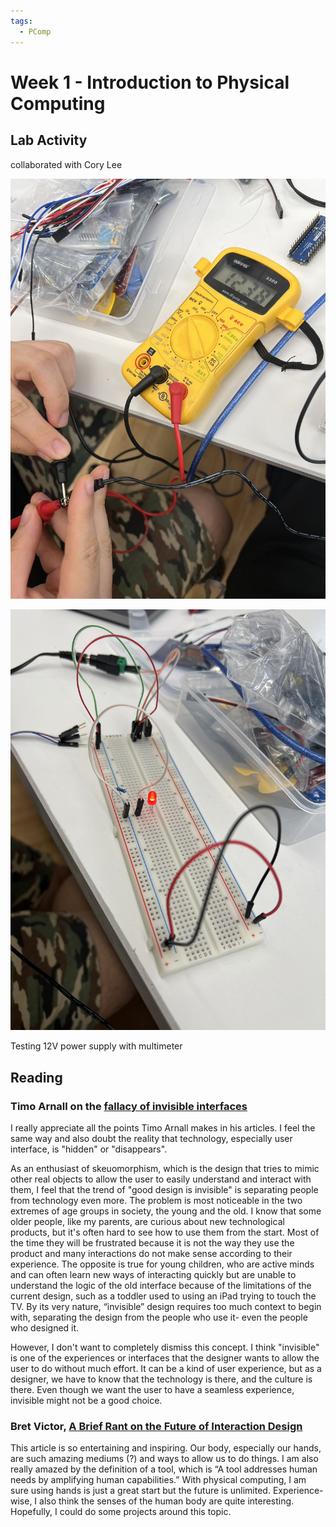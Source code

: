 ```yaml
---
tags:
  - PComp
---
```


# Week 1 - Introduction to Physical Computing

## Lab Activity

collaborated with Cory Lee

![Testing 12V power supply with multimeter!](../../_images/pcomp/week1/131694122532_.pic.jpg)

![testing](../../_images/pcomp/week1/101694122530_.pic.jpg)

Testing 12V power supply with multimeter

## Reading

### Timo Arnall on the [fallacy of invisible interfaces](http://www.elasticspace.com/2013/03/no-to-no-ui)

I really appreciate all the points Timo Arnall makes in his articles. I feel the same way and also doubt the reality that technology, especially user interface, is "hidden" or "disappears".

As an enthusiast of skeuomorphism, which is the design that tries to mimic other real objects to allow the user to easily understand and interact with them, I feel that the trend of "good design is invisible" is separating people from technology even more. The problem is most noticeable in the two extremes of age groups in society, the young and the old. I know that some older people, like my parents, are curious about new technological products, but it's often hard to see how to use them from the start. Most of the time they will be frustrated because it is not the way they use the product and many interactions do not make sense according to their experience. The opposite is true for young children, who are active minds and can often learn new ways of interacting quickly but are unable to understand the logic of the old interface because of the limitations of the current design, such as a toddler used to using an iPad trying to touch the TV. By its very nature, “invisible” design requires too much context to begin with, separating the design from the people who use it- even the people who designed it.

However, I don't want to completely dismiss this concept. I think "invisible" is one of the experiences or interfaces that the designer wants to allow the user to do without much effort. It can be a kind of user experience, but as a designer, we have to know that the technology is there, and the culture is there. Even though we want the user to have a seamless experience, invisible might not be a good choice.

### Bret Victor, [A Brief Rant on the Future of Interaction Design](http://worrydream.com/ABriefRantOnTheFutureOfInteractionDesign/)

This article is so entertaining and inspiring. Our body, especially our hands, are such amazing mediums (?) and ways to allow us to do things. I am also really amazed by the definition of a tool, which is “A tool addresses human needs by amplifying human capabilities.” With physical computing, I am sure using hands is just a great start but the future is unlimited. Experience-wise, I also think the senses of the human body are quite interesting. Hopefully, I could do some projects around this topic.
